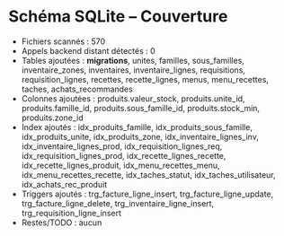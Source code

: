 # Schéma SQLite – Couverture

- Fichiers scannés : 570
- Appels backend distant détectés : 0
- Tables ajoutées : __migrations__, unites, familles, sous_familles, inventaire_zones, inventaires, inventaire_lignes, requisitions, requisition_lignes, recettes, recette_lignes, menus, menu_recettes, taches, achats_recommandes
- Colonnes ajoutées : produits.valeur_stock, produits.unite_id, produits.famille_id, produits.sous_famille_id, produits.stock_min, produits.zone_id
- Index ajoutés : idx_produits_famille, idx_produits_sous_famille, idx_produits_unite, idx_produits_zone, idx_inventaire_lignes_inv, idx_inventaire_lignes_prod, idx_requisition_lignes_req, idx_requisition_lignes_prod, idx_recette_lignes_recette, idx_recette_lignes_produit, idx_menu_recettes_menu, idx_menu_recettes_recette, idx_taches_statut, idx_taches_utilisateur, idx_achats_rec_produit
- Triggers ajoutés : trg_facture_ligne_insert, trg_facture_ligne_update, trg_facture_ligne_delete, trg_inventaire_ligne_insert, trg_requisition_ligne_insert
- Restes/TODO : aucun
